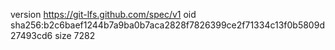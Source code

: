 version https://git-lfs.github.com/spec/v1
oid sha256:b2c6baef1244b7a9ba0b7aca2828f7826399ce2f71334c13f0b5809d27493cd6
size 7282
